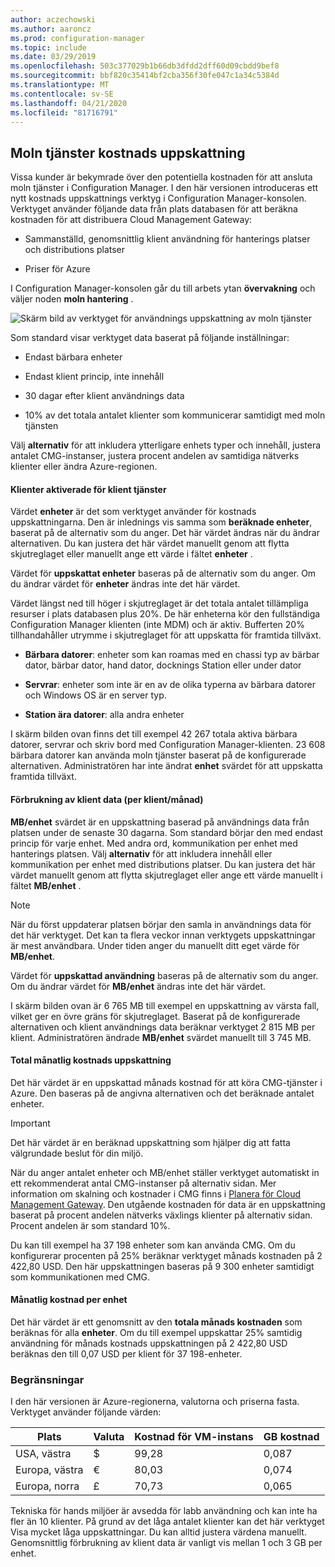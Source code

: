 ```yaml
---
author: aczechowski
ms.author: aaroncz
ms.prod: configuration-manager
ms.topic: include
ms.date: 03/29/2019
ms.openlocfilehash: 503c377029b1b66db3dfdd2dff60d09cbdd9bef8
ms.sourcegitcommit: bbf820c35414bf2cba356f30fe047c1a34c5384d
ms.translationtype: MT
ms.contentlocale: sv-SE
ms.lasthandoff: 04/21/2020
ms.locfileid: "81716791"
---
```

## <a name="cloud-services-cost-estimator"></a><a name="bkmk_cmg"></a>Moln tjänster kostnads uppskattning

<!--3555774-->

Vissa kunder är bekymrade över den potentiella kostnaden för att ansluta moln tjänster i Configuration Manager. I den här versionen introduceras ett nytt kostnads uppskattnings verktyg i Configuration Manager-konsolen. Verktyget använder följande data från plats databasen för att beräkna kostnaden för att distribuera Cloud Management Gateway:  

- Sammanställd, genomsnittlig klient användning för hanterings platser och distributions platser  

- Priser för Azure  

I Configuration Manager-konsolen går du till arbets ytan **övervakning** och väljer noden **moln hantering** .  

![Skärm bild av verktyget för användnings uppskattning av moln tjänster](../../media/3555774-cmg-cost-estimator.png)

Som standard visar verktyget data baserat på följande inställningar:  

- Endast bärbara enheter  

- Endast klient princip, inte innehåll  

- 30 dagar efter klient användnings data  

- 10% av det totala antalet klienter som kommunicerar samtidigt med moln tjänsten  

Välj **alternativ** för att inkludera ytterligare enhets typer och innehåll, justera antalet CMG-instanser, justera procent andelen av samtidiga nätverks klienter eller ändra Azure-regionen.

#### <a name="clients-enabled-for-client-services"></a>Klienter aktiverade för klient tjänster

Värdet **enheter** är det som verktyget använder för kostnads uppskattningarna. Den är inlednings vis samma som **beräknade enheter**, baserat på de alternativ som du anger. Det här värdet ändras när du ändrar alternativen. Du kan justera det här värdet manuellt genom att flytta skjutreglaget eller manuellt ange ett värde i fältet **enheter** .

Värdet för **uppskattat enheter** baseras på de alternativ som du anger. Om du ändrar värdet för **enheter** ändras inte det här värdet.

Värdet längst ned till höger i skjutreglaget är det totala antalet tillämpliga resurser i plats databasen plus 20%. De här enheterna kör den fullständiga Configuration Manager klienten (inte MDM) och är aktiv. Bufferten 20% tillhandahåller utrymme i skjutreglaget för att uppskatta för framtida tillväxt.

- **Bärbara datorer**: enheter som kan roamas med en chassi typ av bärbar dator, bärbar dator, hand dator, docknings Station eller under dator  

- **Servrar**: enheter som inte är en av de olika typerna av bärbara datorer och Windows OS är en server typ.  

- **Station ära datorer**: alla andra enheter  

I skärm bilden ovan finns det till exempel 42 267 totala aktiva bärbara datorer, servrar och skriv bord med Configuration Manager-klienten. 23 608 bärbara datorer kan använda moln tjänster baserat på de konfigurerade alternativen. Administratören har inte ändrat **enhet** svärdet för att uppskatta framtida tillväxt.

#### <a name="client-data-consumption-per-clientmonth"></a>Förbrukning av klient data (per klient/månad)

**MB/enhet** svärdet är en uppskattning baserad på användnings data från platsen under de senaste 30 dagarna. Som standard börjar den med endast princip för varje enhet. Med andra ord, kommunikation per enhet med hanterings platsen. Välj **alternativ** för att inkludera innehåll eller kommunikation per enhet med distributions platser. Du kan justera det här värdet manuellt genom att flytta skjutreglaget eller ange ett värde manuellt i fältet **MB/enhet** .

> [!Note]  
> När du först uppdaterar platsen börjar den samla in användnings data för det här verktyget. Det kan ta flera veckor innan verktygets uppskattningar är mest användbara. Under tiden anger du manuellt ditt eget värde för **MB/enhet**.  

Värdet för **uppskattad användning** baseras på de alternativ som du anger. Om du ändrar värdet för **MB/enhet** ändras inte det här värdet.

<!-- The value at the bottom far right of the slider control is the total amount of data usage for all applicable resources. It defaults to 5,000 MB. When you include content, the tool increases this value to include the estimated amount of content. -->

I skärm bilden ovan är 6 765 MB till exempel en uppskattning av värsta fall, vilket ger en övre gräns för skjutreglaget. Baserat på de konfigurerade alternativen och klient användnings data beräknar verktyget 2 815 MB per klient. Administratören ändrade **MB/enhet** svärdet manuellt till 3 745 MB.

#### <a name="total-monthly-cost-estimate"></a>Total månatlig kostnads uppskattning

Det här värdet är en uppskattad månads kostnad för att köra CMG-tjänster i Azure. Den baseras på de angivna alternativen och det beräknade antalet enheter.

> [!Important]  
> Det här värdet är en beräknad uppskattning som hjälper dig att fatta välgrundade beslut för din miljö.  

När du anger antalet enheter och MB/enhet ställer verktyget automatiskt in ett rekommenderat antal CMG-instanser på alternativ sidan. Mer information om skalning och kostnader i CMG finns i [Planera för Cloud Management Gateway](../../../../clients/manage/cmg/plan-cloud-management-gateway.md#cost). Den utgående kostnaden för data är en uppskattning baserat på procent andelen nätverks växlings klienter på alternativ sidan. Procent andelen är som standard 10%.

Du kan till exempel ha 37 198 enheter som kan använda CMG. Om du konfigurerar procenten på 25% beräknar verktyget månads kostnaden på 2 422,80 USD. Den här uppskattningen baseras på 9 300 enheter samtidigt som kommunikationen med CMG.

#### <a name="monthly-cost-per-device"></a>Månatlig kostnad per enhet

Det här värdet är ett genomsnitt av den **totala månads kostnaden** som beräknas för alla **enheter**. Om du till exempel uppskattar 25% samtidig användning för månads kostnads uppskattningen på 2 422,80 USD beräknas den till 0,07 USD per klient för 37 198-enheter.


### <a name="limitations"></a>Begränsningar

I den här versionen är Azure-regionerna, valutorna och priserna fasta. Verktyget använder följande värden:

|Plats | Valuta | Kostnad för VM-instans | GB kostnad |
|---------|---------|---------|---------|
| USA, västra | $ | 99,28 | 0,087 |
| Europa, västra | € | 80,03 | 0,074 |
| Europa, norra | £ | 70,73 | 0,065 |

Tekniska för hands miljöer är avsedda för labb användning och kan inte ha fler än 10 klienter. På grund av det låga antalet klienter kan det här verktyget Visa mycket låga uppskattningar. Du kan alltid justera värdena manuellt. Genomsnittlig förbrukning av klient data är vanligt vis mellan 1 och 3 GB per enhet.
